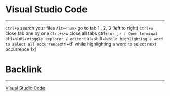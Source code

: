 # Visual Studio Code
----
`Ctrl+p` search your files
`Alt+<num>` go to tab 1 , 2, 3 (left to right)
`Ctrl+w` close tab one by one
`Ctrl+k+w` close all tabs
ctrl+` (or j) : Open terminal 
`ctrl+shift+e` toggle explorer / editor
`ctrl+shift+l` while highlighting a word to select all occurrence
`ctrl+d` while highlighting a word to select next occurrence 1x1

# Backlink
----
[Visual Studio Code](Visual%20Studio%20Code.md)